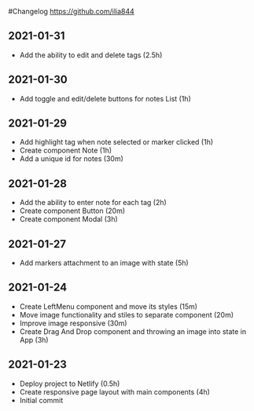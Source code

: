 #Changelog
<https://github.com/ilia844>

## 2021-01-31
- Add the ability to edit and delete tags (2.5h)

## 2021-01-30
- Add toggle and edit/delete buttons for notes List (1h)

## 2021-01-29
- Add highlight tag when note selected or marker clicked (1h)
- Create component Note (1h)
- Add a unique id for notes (30m)

## 2021-01-28
- Add the ability to enter note for each tag (2h)
- Create component Button (20m)
- Create component Modal (3h)

## 2021-01-27
- Add markers attachment to an image with state (5h) 

## 2021-01-24
- Create LeftMenu component and move its styles (15m)
- Move image functionality and stiles to separate component (20m)
- Improve image responsive (30m)
- Create Drag And Drop component 
and throwing an image into state in App (3h)

## 2021-01-23
- Deploy project to Netlify (0.5h)
- Create responsive page layout with main components (4h)
- Initial commit